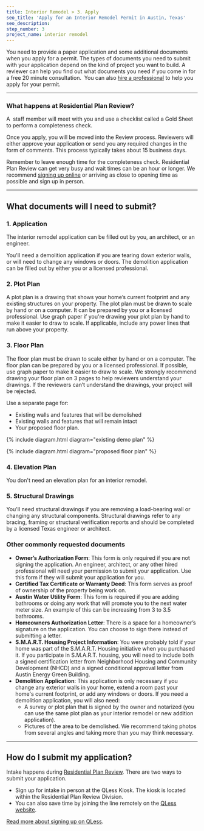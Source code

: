 ```yaml
---
title: Interior Remodel > 3. Apply
seo_title: 'Apply for an Interior Remodel Permit in Austin, Texas'
seo_description:
step_number: 3
project_name: interior remodel
---
```



You need to provide a paper application and some additional documents when you apply for a permit. The types of documents you need to submit with your application depend on the kind of project you want to build. A reviewer can help you find out what documents you need if you come in for a free 20 minute consultation. &nbsp;You can also [hire a professional](/residential/residential-toolkit/hiring-a-professional) to help you apply for your permit.

---

### What happens at Residential Plan Review?

A &nbsp;staff member will meet with you and use a checklist called a Gold Sheet to perform a completeness check.

Once you apply, you will be moved into the Review process. Reviewers will either approve your application or send you any required changes in the form of comments. This process typically takes about 15 business days.

Remember to leave enough time for the completeness check. Residential Plan Review can get very busy and wait times can be an hour or longer. We recommend [signing up online](https://kiosk.qless.com/kiosk/app/home/19062?queues=63813,65072,64852,64862,66812) or arriving as close to opening time as possible and sign up in person.

---

## What documents will I need to submit?

### 1. Application

The interior remodel application can be filled out by you, an architect, or an engineer.

You'll need a demolition application if you are tearing down exterior walls, or will need to change any windows or doors. The demolition application can be filled out by either you or a licensed professional.

### 2. Plot Plan

A plot plan is a drawing that shows your home’s current footprint and any existing structures on your property. The plot plan must be drawn to scale by hand or on a computer. It can be prepared by you or a licensed professional. Use graph paper if you're drawing your plot plan by hand to make it easier to draw to scale. If applicable, include any power lines that run above your property.

### 3. Floor Plan

The floor plan must be drawn to scale either by hand or on a computer. The floor plan can be prepared by you or a licensed professional. If possible, use graph paper to make it easier to draw to scale. We strongly recommend drawing your floor plan on 3 pages to help reviewers understand your drawings. If the reviewers can’t understand the drawings, your project will be rejected.

Use a separate page for:

* Existing walls and features that will be demolished
* Existing walls and features that will remain intact
* Your proposed floor plan.

{% include diagram.html diagram="existing demo plan" %}

{% include diagram.html diagram="proposed floor plan" %}

### 4. Elevation Plan

You don't need an elevation plan for an interior remodel.&nbsp;

### 5. Structural Drawings

You'll need structural drawings if you are removing a load-bearing wall or changing any structural components. Structural drawings refer to any bracing, framing or structural verification reports and should be completed by a licensed Texas engineer or architect.

### Other commonly requested documents

* **Owner’s Authorization Form**: This form is only required if you are not signing the application. An engineer, architect, or any other hired professional will need your permission to submit your application. Use this form if they will submit your application for you.
* **Certified Tax Certificate or Warranty Deed**: This form serves as proof of ownership of the property being work on.
* **Austin Water Utility Form**: This form is required if you are adding bathrooms or doing any work that will promote you to the next water meter size. An example of this can be increasing from 3 to 3.5 bathrooms.
* **Homeowners Authorization Letter**: There is a space for a homeowner’s signature on the application. You can choose to sign there instead of submitting a letter.
* **S.M.A.R.T. Housing Project Information**: You were probably told if your home was part of the S.M.A.R.T. Housing initiative when you purchased it. If you participate in S.M.A.R.T. housing, you will need to include both a signed certification letter from Neighborhood Housing and Community Development (NHCD) and a signed conditional approval letter from Austin Energy Green Building.&nbsp;
* **Demolition Application**: This application is only necessary if you change any exterior walls in your home, extend a room past your home's current footprint, or add any windows or doors. If you need a demolition application, you will also need:
  * A survey or plot plan that is signed by the owner and notarized (you can use the same plot plan as your interior remodel or new addition application).
  * Pictures of the area to be demolished. We recommend taking photos from several angles and taking more than you may think necessary.

---

## How do I submit my application?

Intake happens during&nbsp;[Residential Plan Review](/residential/resources/contact/#residential-plan-review). There are two ways to submit your application.

* Sign up for intake in person at the QLess Kiosk. The kiosk is located within the Residential Plan Review Division.
* You can also save time by joining the line remotely on the [QLess website](https://kiosk.qless.com/kiosk/app/home/19062?queues=63813,65072,64852,64862,66812).

[Read more about signing up on QLess](/residential/residential-toolkit/sign-up-on-qless).&nbsp;

### &nbsp;
